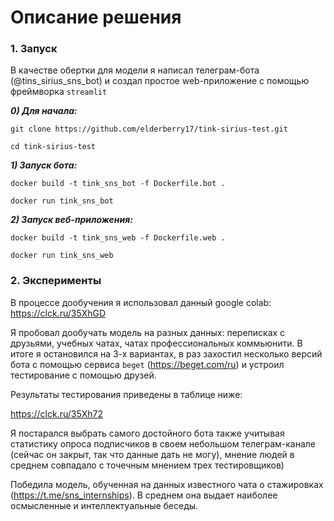 # Описание решения

### 1. Запуск

В качестве обертки для модели я написал телеграм-бота (@tins_sirius_sns_bot) и создал простое web-приложение с помощью фреймворка ```streamlit```

***0) Для начала:***

   ```git clone https://github.com/elderberry17/tink-sirius-test.git```
    
   ```cd tink-sirius-test```

***1) Запуск бота:***
   
   ```docker build -t tink_sns_bot -f Dockerfile.bot .```
   
   ```docker run tink_sns_bot```

***2) Запуск веб-приложения:***

   ```docker build -t tink_sns_web -f Dockerfile.web .```
   
   ```docker run tink_sns_web```

### 2. Эксперименты
   
В процессе дообучения я использовал данный google colab:
https://clck.ru/35XhGD

Я пробовал дообучать модель на разных данных: переписках с друзьями, учебных чатах, чатах профессиональных коммьюнити.
В итоге я остановился на 3-х вариантах, в раз захостил несколько версий бота с помощью сервиса ```beget``` (https://beget.com/ru) и устроил тестирование с помощью друзей.

Результаты тестирования приведены в таблице ниже:

https://clck.ru/35Xh72

Я постарался выбрать самого достойного бота также учитывая статистику опроса подписчиков в своем небольшом телеграм-канале (сейчас он закрыт, так что данные дать не могу), мнение людей в среднем совпадало с точечным мнением трех тестировщиков)

Победила модель, обученная на данных известного чата о стажировках (https://t.me/sns_internships). В среднем она выдает наиболее осмысленные и интеллектуальные беседы.
